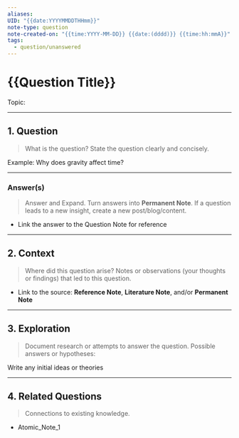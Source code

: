 ```yaml
---
aliases: 
UID: "{{date:YYYYMMDDTHHmm}}"
note-type: question
note-created-on: "{{time:YYYY-MM-DD}} {{date:(dddd)}} {{time:hh:mmA}}"
tags:
  - question/unanswered
---
```


# {{Question Title}}

Topic:

---

## 1. Question

> What is the question? State the question clearly and concisely.

Example: Why does gravity affect time?

---

### Answer(s)

> Answer and Expand. Turn answers into **Permanent Note**.
> If a question leads to a new insight, create a new post/blog/content.

- Link the answer to the Question Note for reference

---

## 2. Context

> Where did this question arise?
> Notes or observations (your thoughts or findings) that led to this question.

- Link to the source: **Reference Note**, **Literature Note**, and/or **Permanent Note**

---

## 3. Exploration

> Document research or attempts to answer the question.
> Possible answers or hypotheses:

Write any initial ideas or theories

---

## 4. Related Questions

> Connections to existing knowledge.

- Atomic_Note_1
